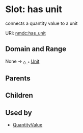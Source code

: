 
# Slot: has unit


connects a quantity value to a unit

URI: [nmdc:has_unit](https://microbiomedata/meta/has_unit)

## Domain and Range

None ->  <sub>0..*</sub> [Unit](Unit.md)

## Parents


## Children


## Used by

 * [QuantityValue](QuantityValue.md)
